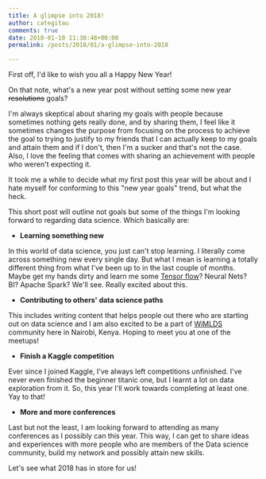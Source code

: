 ```yaml
---
title: A glimpse into 2018!
author: categitau
comments: true
date: 2018-01-10 11:38:48+00:00
permalink: /posts/2018/01/a-glimpse-into-2018

---
```


First off, I'd like to wish you all a Happy New Year!

On that note, what's a new year post without setting some new year <del>resolutions</del> goals?<!-- more -->

I'm always skeptical about sharing my goals with people because sometimes nothing gets really done, and by sharing them, I feel like it sometimes changes the purpose from focusing on the process to achieve the goal to trying to justify to my friends that I can actually keep to my goals and attain them and if I don't, then I'm a sucker and that's not the case. Also, I love the feeling that comes with sharing an achievement with people who weren't expecting it.

It took me a while to decide what my first post this year will be about and I hate myself for conforming to this "new year goals" trend, but what the heck.

This short post will outline not goals but some of the things I'm looking forward to regarding data science. Which basically are:



 	
  * **Learning something new**


In this world of data science, you just can't stop learning. I literally come across something new every single day. But what I mean is learning a totally different thing from what I've been up to in the last couple of months. Maybe get my hands dirty and learn me some [Tensor flow](https://www.tensorflow.org/)? Neural Nets? BI? Apache Spark? We'll see. Really excited about this.



 	
  * **Contributing to others' data science paths**


This includes writing content that helps people out there who are starting out on data science and I am also excited to be a part of [WiMLDS](https://www.meetup.com/Nairobi-Women-in-Machine-Learning-Data-Science/) community here in Nairobi, Kenya. Hoping to meet you at one of the meetups!



 	
  * **Finish a Kaggle competition**


Ever since I joined Kaggle, I've always left competitions unfinished. I've never even finished the beginner titanic one, but I learnt a lot on data exploration from it. So, this year I'll work towards completing at least one. Yay to that!

 	
  * **More and more conferences**


Last but not the least, I am looking forward to attending as many conferences as I possibly can this year. This way, I can get to share ideas and experiences with more people who are members of the Data science community, build my network and possibly attain new skills.

Let's see what 2018 has in store for us!








